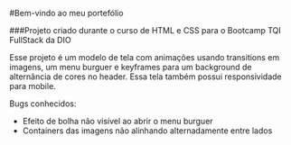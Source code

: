 #Bem-vindo ao meu portefólio 

###Projeto criado durante o curso de HTML e CSS para o Bootcamp TQI FullStack da DIO

Esse projeto é um modelo de tela com animações usando transitions em imagens, um menu burguer e keyframes para um background de alternância de cores no header.
Essa tela também possui responsividade para mobile. 

Bugs conhecidos:

- Efeito de bolha não visível ao abrir o menu burguer
- Containers das imagens não alinhando alternadamente entre lados
